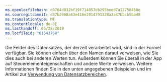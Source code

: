 ```yaml
---
ms.openlocfilehash: d8764d032bf19f714057eb295beed7a12758468e
ms.sourcegitcommit: d87b2068a63e416e2814791328a3a47bbcb5bb48
ms.translationtype: MT
ms.contentlocale: de-DE
ms.lasthandoff: 05/28/2019
ms.locfileid: "61543768"
---
```

Die Felder des Datensatzes, der derzeit verarbeitet wird, sind in der Formel verfügbar.  Sie können einfach über den Namen darauf verweisen, wie Sie dies auch bei anderen Werten tun.  Außerdem können Sie überall in der App auf Steuerelementeigenschaften und andere Werte verweisen.  Weitere Informationen finden Sie in den unten angegebenen Beispielen und im Artikel zur [Verwendung von Datensatzbereichen](../maker/canvas-apps/working-with-tables.md#record-scope). 

